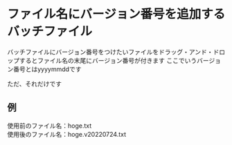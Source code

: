 # ファイル名にバージョン番号を追加するバッチファイル

バッチファイルにバージョン番号をつけたいファイルをドラッグ・アンド・ドロップするとファイル名の末尾にバージョン番号が付きます
ここでいうバージョン番号とはyyyymmddです

ただ、それだけです

## 例
使用前のファイル名：hoge.txt  
使用後のファイル名：hoge.v20220724.txt
